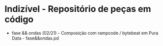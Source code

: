 # Indizível - Repositório de peças em código

- fase && ondas (02/21) - Composição com rampcode / bytebeat em Pura Data - fase&&ondas.pd
